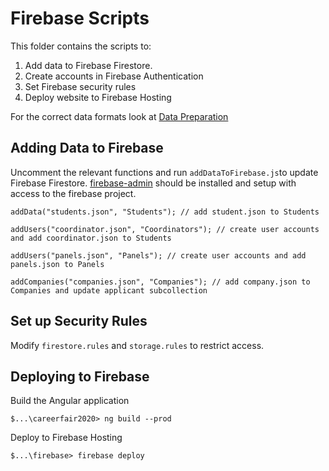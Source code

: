 # Firebase Scripts

This folder contains the scripts to:

1. Add data to Firebase Firestore.
2. Create accounts in Firebase Authentication
3. Set Firebase security rules
4. Deploy website to Firebase Hosting

For the correct data formats look at [Data Preparation](./DataPreparation.md)

## Adding Data to Firebase

Uncomment the relevant functions and run `addDataToFirebase.js`to update Firebase Firestore. [firebase-admin](https://www.npmjs.com/package/firebase-admin) should be installed and setup with access to the firebase project.

```
addData("students.json", "Students"); // add student.json to Students

addUsers("coordinator.json", "Coordinators"); // create user accounts and add coordinator.json to Students

addUsers("panels.json", "Panels"); // create user accounts and add panels.json to Panels

addCompanies("companies.json", "Companies"); // add company.json to Companies and update applicant subcollection
```

## Set up Security Rules

Modify `firestore.rules` and `storage.rules` to restrict access.

## Deploying to Firebase

Build the Angular application

```
$...\careerfair2020> ng build --prod
```

Deploy to Firebase Hosting

```
$...\firebase> firebase deploy
```
